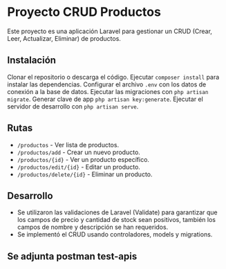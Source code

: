 # Proyecto CRUD Productos

Este proyecto es una aplicación Laravel para gestionar un CRUD (Crear, Leer, Actualizar, Eliminar) de productos. 

## Instalación
Clonar el repositorio o descarga el código.
Ejecutar `composer install` para instalar las dependencias.
Configurar el archivo `.env` con los datos de conexión a la base de datos.
Ejecutar las migraciones con `php artisan migrate`.
Generar clave de app `php artisan key:generate`.
Ejecutar el servidor de desarrollo con `php artisan serve`.

## Rutas
- `/productos` - Ver lista de productos.
- `/productos/add` - Crear un nuevo producto.
- `/productos/{id}` - Ver un producto específico.
- `/productos/edit/{id}` - Editar un producto.
- `/productos/delete/{id}` - Eliminar un producto.

##  Desarrollo
- Se utilizaron las validaciones de Laravel (Validate) para garantizar que los campos de precio y cantidad de stock sean positivos, también los campos de nombre y descripción se han requeridos.
- Se implementó el CRUD usando controladores, models y migrations.

## Se adjunta postman test-apis 

